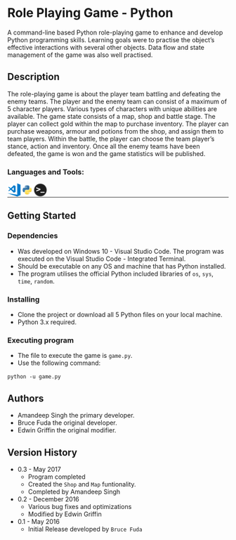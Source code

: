 
# Role Playing Game - Python

A command-line based Python role-playing game to enhance and develop Python programming skills. Learning goals were to practise the object’s effective interactions with several other objects. Data flow and state management of the game was also well practised.

## Description

The role-playing game is about the player team battling and defeating the enemy teams. The player and the enemy team can consist of a maximum of 5 character players. Various types of characters with unique abilities are available. The game state consists of a map, shop and battle stage. The player can collect gold within the map to purchase inventory. The player can purchase weapons, armour and potions from the shop, and assign them to team players. Within the battle, the player can choose the team player’s stance, action and inventory. Once all the enemy teams have been defeated, the game is won and the game statistics will be published.

### Languages and Tools:

<img align="left" alt="Visual Studio Code" width="30px" src="https://raw.githubusercontent.com/github/explore/80688e429a7d4ef2fca1e82350fe8e3517d3494d/topics/visual-studio-code/visual-studio-code.png" />
<img align="left" alt="Python" width="30px" src="https://raw.githubusercontent.com/github/explore/80688e429a7d4ef2fca1e82350fe8e3517d3494d/topics/python/python.png" />
<img align="left" alt="Terminal" width="30px" src="https://raw.githubusercontent.com/github/explore/80688e429a7d4ef2fca1e82350fe8e3517d3494d/topics/terminal/terminal.png" />

<br/>

---

## Getting Started

### Dependencies

* Was developed on Windows 10 - Visual Studio Code. The program was executed on the Visual Studio Code - Integrated Terminal.
* Should be executable on any OS and machine that has Python installed.
* The program utilises the official Python included libraries of `os`, `sys`, `time`, `random`.

### Installing

* Clone the project or download all 5 Python files on your local machine.
* Python 3.x required.

### Executing program

* The file to execute the game is `game.py`.
* Use the following command:
```
python -u game.py
```

## Authors

* Amandeep Singh the primary developer.
* Bruce Fuda the original developer.
* Edwin Griffin the original modifier.

## Version History

* 0.3 - May 2017
    * Program completed
    * Created the `Shop` and `Map` funtionality.
    * Completed by Amandeep Singh
* 0.2 - December 2016
    * Various bug fixes and optimizations
    * Modified by Edwin Griffin
* 0.1 - May 2016
    * Initial Release developed by `Bruce Fuda`
